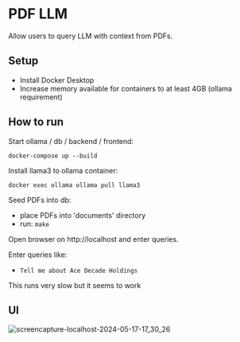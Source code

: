 # PDF LLM

Allow users to query LLM with context from PDFs.

## Setup

- Install Docker Desktop
- Increase memory available for containers to at least 4GB (ollama requirement)

## How to run

Start ollama / db / backend / frontend:

```
docker-compose up --build
```

Install llama3 to ollama container:

```
docker exec ollama ollama pull llama3
```

Seed PDFs into db:

- place PDFs into 'documents' directory
- run: `make`

Open browser on http://localhost and enter queries.

Enter queries like:

- `Tell me about Ace Decade Holdings`

This runs very slow but it seems to work 

## UI

![screencapture-localhost-2024-05-17-17_30_26](https://github.com/evgeniyarbatov/pdf-llm/assets/1913350/125ffa78-1e78-46a9-9be5-cbe6be69ff78)

